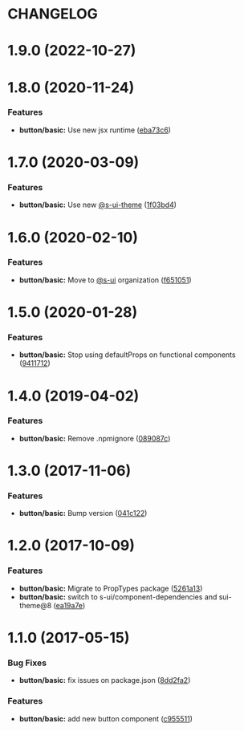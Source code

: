 # CHANGELOG

# 1.9.0 (2022-10-27)



# 1.8.0 (2020-11-24)


### Features

* **button/basic:** Use new jsx runtime ([eba73c6](https://github.com/SUI-Components/adevinta-spain-components/commit/eba73c63e4e4968cbab1af0bfb0dfcce4b755b89))



# 1.7.0 (2020-03-09)


### Features

* **button/basic:** Use new [@s-ui-theme](https://github.com/s-ui-theme) ([1f03bd4](https://github.com/SUI-Components/adevinta-spain-components/commit/1f03bd4fd1cf0e70d90c1effba66a746faff5f3c))



# 1.6.0 (2020-02-10)


### Features

* **button/basic:** Move to [@s-ui](https://github.com/s-ui) organization ([f651051](https://github.com/SUI-Components/adevinta-spain-components/commit/f651051c96c5f6566a704bdefdadb62c11586981))



# 1.5.0 (2020-01-28)


### Features

* **button/basic:** Stop using defaultProps on functional components ([9411712](https://github.com/SUI-Components/adevinta-spain-components/commit/9411712e5854ef7b29beb522e67f7194174aab8e))



# 1.4.0 (2019-04-02)


### Features

* **button/basic:** Remove .npmignore ([089087c](https://github.com/SUI-Components/adevinta-spain-components/commit/089087ccc5847c5a8b7f2c59590b90c4a8a9c9de))



# 1.3.0 (2017-11-06)


### Features

* **button/basic:** Bump version ([041c122](https://github.com/SUI-Components/adevinta-spain-components/commit/041c12244dc25403b9fa9e80a2f374455599a54c))



# 1.2.0 (2017-10-09)


### Features

* **button/basic:** Migrate to PropTypes package ([5261a13](https://github.com/SUI-Components/adevinta-spain-components/commit/5261a13d5f5e4cf843071a5d78410380b5472fcb))
* **button/basic:** switch to s-ui/component-dependencies and sui-theme@8 ([ea19a7e](https://github.com/SUI-Components/adevinta-spain-components/commit/ea19a7e104dcbc33ce037b6e4ce057e85ab0fd98))



# 1.1.0 (2017-05-15)


### Bug Fixes

* **button/basic:** fix issues on package.json ([8dd2fa2](https://github.com/SUI-Components/adevinta-spain-components/commit/8dd2fa26544fce41f9ff5db8cb1969699ed58f48))


### Features

* **button/basic:** add new button component ([c955511](https://github.com/SUI-Components/adevinta-spain-components/commit/c95551174cf900cad7e04d2a5acca97fdc224a04))



